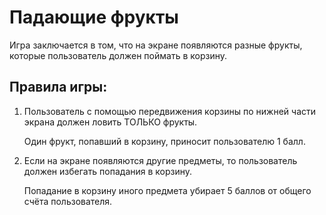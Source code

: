 # Падающие фрукты

Игра заключается в том, что на экране появляются разные фрукты, которые пользователь должен поймать в корзину. 

## Правила игры:
1. Пользователь с помощью передвижения корзины по нижней части экрана должен ловить ТОЛЬКО фрукты.

	Один фрукт, попавший в корзину, приносит пользователю 1 балл.

2. Если на экране появляются другие предметы, то пользователь должен избегать попадания в корзину. 

	Попадание в корзину иного предмета убирает 5 баллов от общего счёта пользователя.
